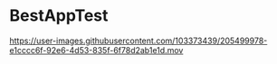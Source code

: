 # BestAppTest

https://user-images.githubusercontent.com/103373439/205499978-e1cccc6f-92e6-4d53-835f-6f78d2ab1e1d.mov
